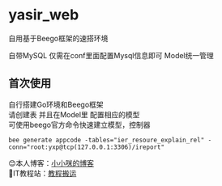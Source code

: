 # yasir_web
自用基于Beego框架的速搭环境

自带MySQL 仅需在conf里面配置Mysql信息即可
Model统一管理

## 首次使用
自行搭建Go环境和Beego框架  
请创建表 并且在Model里 配置相应的模型  
可使用beego官方命令快速建立模型，控制器  
```
bee generate appcode -tables="ier_resoure_explain_rel" -conn="root:yxp@tcp(127.0.0.1:3306)/ireport"
```

😊本人博客：[小小咪的博客](http://12yxp.top/)  
💖IT教程站：[教程搬运](https://12byg.com/)